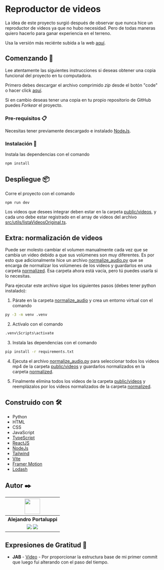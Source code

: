 # Reproductor de videos

La idea de este proyecto surgió después de observar que nunca hice un reproductor de videos ya que no hubo necesidad. Pero de todas maneras quiero hacerlo para ganar experiencia en el terreno.

Usa la versión más reciénte subida a la web [aquí](https://reproductordevideos.netlify.app/).

## Comenzando 🚀

Lee atentamente las siguientes instrucciones si deseas obtener una copia funcional del proyecto en tu computadora.

Primero debes descargar el archivo comprimido _zip_ desde el botón "code" o hacer click [aquí](https://github.com/Ale6100/Reproductor-de-videos/archive/refs/heads/main.zip).

Si en cambio deseas tener una copia en tu propio repositorio de GitHub puedes _Forkear_ el proyecto.

### Pre-requisitos 📋

Necesitas tener previamente descargado e instalado [NodeJs](https://nodejs.org/).

### Instalación 🔧

Instala las dependencias con el comando

```
npm install
```

## Despliegue 📦

Corre el proyecto con el comando

```
npm run dev
```

Los videos que desees integrar deben estar en la carpeta [public/videos](public/videos), y cada uno debe estar registrado en el array de videos del archivo [src/utils/listaVideosOriginal.ts](src/utils/listaVideosOriginal.ts).

## Extra: normalización de videos
Puede ser molesto cambiar el volumen manualmente cada vez que se cambia un video debido a que sus volúmenes son muy diferentes. Es por esto que adicionalmente hice un archivo [normalize_audio.py](./normalize_audio/normalize_audio.py) que se encarga de normalizar los volúmenes de los videos y guardarlos en una carpeta [normalized](./normalize_audio/normalized). Esa carpeta ahora está vacía, pero tú puedes usarla si lo necesitas.

Para ejecutar este archivo sigue los siguientes pasos (debes tener python instalado):

1. Párate en la carpeta [normalize_audio](./normalize_audio) y crea un entorno virtual con el comando
```bash
py -3 -m venv .venv
```

2. Actívalo con el comando
```bash
.venv\Scripts\activate
```

3. Instala las dependencias con el comando
```bash
pip install -r requirements.txt
```

4. Ejecuta el archivo [normalize_audio.py](./normalize_audio/normalize_audio.py) para seleccionar todos los videos mp4 de la carpeta [public/videos](public/videos) y guardarlos normalizados en la carpeta [normalized](./normalize_audio/normalized).

5. Finalmente elimina todos los videos de la carpeta [public/videos](public/videos) y reemplázalos por los videos normalizados de la carpeta [normalized](./normalize_audio/normalized).

## Construido con 🛠️

* Python
* HTML
* CSS
* JavaScript
* [TypeScript](typescriptlang.org)
* [ReactJS](https://reactjs.org/)
* [NodeJs](https://nodejs.org/)
* [Tailwind](https://tailwindcss.com/)
* [Vite](https://vitejs.dev/)
* [Framer Motion](https://www.framer.com/motion/)
* [Lodash](https://lodash.com/)

## Autor ✒️

| <img src="https://avatars.githubusercontent.com/u/107259761?v=4" width=50>|
|:-:|
| **Alejandro Portaluppi** |
| <a href="https://github.com/Ale6100"><img src="https://img.shields.io/badge/github-%23121011.svg?&style=for-the-badge&logo=github&logoColor=white"/></a> <a href="https://www.linkedin.com/in/alejandro-portaluppi"><img src="https://img.shields.io/badge/linkedin%20-%230077B5.svg?&style=for-the-badge&logo=linkedin&logoColor=white"/></a> |

## Expresiones de Gratitud 🎁

* **JAB** - [Video](https://youtu.be/1nKa_1D3_6M) - Por proporcionar la estructura base de mi primer commit que luego fui alterando con el paso del tiempo.
